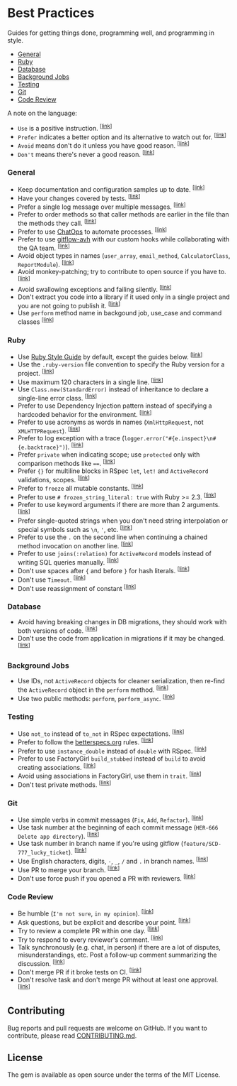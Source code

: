 # Best Practices

Guides for getting things done, programming well, and programming in style.

* [General](#general)
* [Ruby](#ruby)
* [Database](#database)
* [Background Jobs](#background-jobs)
* [Testing](#testing)
* [Git](#git)
* [Code Review](#code-review)

A note on the language:

* <a name="language-use"></a>
  `Use` is a positive instruction.
  <sup>[[link](#language-use)]</sup>
* <a name="language-prefer"></a>
  `Prefer` indicates a better option and its alternative to watch out for.
  <sup>[[link](#language-prefer)]</sup>
* <a name="language-avoid"></a>
  `Avoid` means don't do it unless you have good reason.
  <sup>[[link](#language-avoid)]</sup>
* <a name="language-dont"></a>
  `Don't` means there's never a good reason.
  <sup>[[link](#language-dont)]</sup>

### General

* <a name="general-docs"></a>
  Keep documentation and configuration samples up to date.
  <sup>[[link](#general-docs)]</sup>
* <a name="general-tests"></a>
  Have your changes covered by tests.
  <sup>[[link](#general-tests)]</sup>
* <a name="general-logging"></a>
  Prefer a single log message over multiple messages.
  <sup>[[link](#general-logging)]</sup>
* <a name="general-order-methods"></a>
  Prefer to order methods so that caller methods are earlier in the file than the methods they call.
  <sup>[[link](#general-order-methods)]</sup>
* <a name="general-chatops"></a>
  Prefer to use [ChatOps](https://www.pagerduty.com/blog/what-is-chatops/) to automate processes.
  <sup>[[link](#general-chatops)]</sup>
* <a name="general-gitflow-hooks"></a>
  Prefer to use [gitflow-avh](https://github.com/petervanderdoes/gitflow-avh) with our custom hooks while collaborating with the QA team.
  <sup>[[link](#general-gitflow-hooks)]</sup>
* <a name="general-type-naming"></a>
  Avoid object types in names (`user_array`, `email_method`, `CalculatorClass`, `ReportModule`).
  <sup>[[link](#general-type-naming)]</sup>
* <a name="general-no-monkeys"></a>
  Avoid monkey-patching; try to contribute to open source if you have to.
  <sup>[[link](#general-no-monkeys)]</sup>
* <a name="general-swallowed-exceptions"></a>
  Avoid swallowing exceptions and failing silently.
  <sup>[[link](#general-swallowed-exceptions)]</sup>
* <a name="general-stupid-gems"></a>
  Don't extract you code into a library if it used only in a single project and you are not going to publish it.
  <sup>[[link](#general-stupid-gems)]</sup>
* <a name="general-perform-method"></a>
  Use `perform` method name in backgound job, use_case and command classes
  <sup>[[link](#general-perform-method)]</sup>

### Ruby

* <a name="ruby-style-guide"></a>
  Use [Ruby Style Guide](https://github.com/bbatsov/ruby-style-guide) by default, except the guides below.
  <sup>[[link](#ruby-style-guide)]</sup>
* <a name="ruby-version"></a>
  Use the `.ruby-version` file convention to specify the Ruby version for a project.
  <sup>[[link](#ruby-version)]</sup>
* <a name="ruby-line-size"></a>
  Use maximum 120 characters in a single line.
  <sup>[[link](#ruby-line-size)]</sup>
* <a name="ruby-error-class"></a>
  Use `Class.new(StandardError)` instead of inheritance to declare a single-line error class.
  <sup>[[link](#ruby-error-class)]</sup>
* <a name="ruby-di"></a>
  Prefer to use Dependency Injection pattern instead of specifying a hardcoded behavior for the environment.
  <sup>[[link](#ruby-di)]</sup>
* <a name="ruby-acronyms"></a>
  Prefer to use acronyms as words in names (`XmlHttpRequest`, not `XMLHTTPRequest`).
  <sup>[[link](#ruby-acronyms)]</sup>
* <a name="ruby-exception-logging"></a>
  Prefer to log exception with a trace (`logger.error("#{e.inspect}\n#{e.backtrace}")`).
  <sup>[[link](#ruby-exception-logging)]</sup>
* <a name="ruby-scopes"></a>
  Prefer `private` when indicating scope; use `protected` only with comparison methods like `==`.
  <sup>[[link](#ruby-scopes)]</sup>
* <a name="ruby-bracket-blocks"></a>
  Prefer `{}` for multiline blocks in RSpec `let`, `let!` and `ActiveRecord` validations, scopes.
  <sup>[[link](#ruby-bracket-blocks)]</sup>
* <a name="ruby-freeze"></a>
  Prefer to `freeze` all mutable constants.
  <sup>[[link](#ruby-freeze)]</sup>
* <a name="ruby-frozen-strings"></a>
  Prefer to use `# frozen_string_literal: true` with Ruby >= 2.3.
  <sup>[[link](#ruby-frozen-strings)]</sup>
* <a name="ruby-keyword-args"></a>
  Prefer to use keyword arguments if there are more than 2 arguments.
  <sup>[[link](#ruby-keyword-args)]</sup>
* <a name="ruby-string-quotes"></a>
  Prefer single-quoted strings when you don't need string interpolation or special symbols such as `\n`, `'`, etc.
  <sup>[[link](#ruby-string-quotes)]</sup>
* <a name="ruby-method-chaining"></a>
  Prefer to use the `.` on the second line when continuing a chained method invocation on another line.
  <sup>[[link](#ruby-method-chaining)]</sup>
* <a name="ruby-ar-inner-join"></a>
  Prefer to use `joins(:relation)` for `ActiveRecord` models instead of writing SQL queries manually.
  <sup>[[link](#ruby-ar-inner-join)]</sup>
* <a name="ruby-hash-spaces"></a>
  Don't use spaces after `{` and before `}` for hash literals.
  <sup>[[link](#ruby-hash-spaces)]</sup>
* <a name="ruby-timeout"></a>
  Don't use `Timeout`.
  <sup>[[link](#ruby-timeout)]</sup>
* <a name="ruby-constant-reassignment"></a>
  Don't use reassignment of constant
  <sup>[[link](#ruby-constant-reassignment)]</sup>

### Database

* <a name="db-compatible-migrations"></a>
  Avoid having breaking changes in DB migrations, they should work with both versions of code.
  <sup>[[link](#db-compatible-migrations)]</sup>
* <a name="db-migration-app-code"></a>
  Don't use the code from application in migrations if it may be changed.
  <sup>[[link](#db-migration-app-code)]</sup>

### Background Jobs

* <a name="background-jobs-ids"></a>
  Use IDs, not `ActiveRecord` objects for cleaner serialization, then re-find the `ActiveRecord` object in the `perform` method.
  <sup>[[link](#background-jobs-ids)]</sup>
* <a name="background-jobs-methods"></a>
  Use two public methods: `perform`, `perform_async`.
  <sup>[[link](#background-jobs-methods)]</sup>

### Testing

* <a name="testing-not-to"></a>
  Use `not_to` instead of `to_not` in RSpec expectations.
  <sup>[[link](#testing-not-to)]</sup>
* <a name="testing-betterspecs"></a>
  Prefer to follow the [betterspecs.org](http://betterspecs.org/) rules.
  <sup>[[link](#testing-betterspecs)]</sup>
* <a name="testing-instance-double"></a>
  Prefer to use `instance_double` instead of `double` with RSpec.
  <sup>[[link](#testing-instance-double)]</sup>
* <a name="testing-build-stubbed"></a>
  Prefer to use FactoryGirl `build_stubbed` instead of `build` to avoid creating associations.
  <sup>[[link](#testing-build-stubbed)]</sup>
* <a name="testing-factory-assoc"></a>
  Avoid using associations in FactoryGirl, use them in `trait`.
  <sup>[[link](#testing-factory-assoc)]</sup>
* <a name="testing-private-methods"></a>
  Don't test private methods.
  <sup>[[link](#testing-private-methods)]</sup>

### Git

* <a name="git-message-verbs"></a>
  Use simple verbs in commit messages (`Fix`, `Add`, `Refactor`).
  <sup>[[link](#git-message-verbs)]</sup>
* <a name="git-message-task-number"></a>
  Use task number at the beginning of each commit message (`HER-666 Delete app directory`).
  <sup>[[link](#git-message-task-number)]</sup>
* <a name="git-branch-task-number"></a>
  Use task number in branch name if you're using gitflow (`feature/SCD-777_lucky_ticket`).
  <sup>[[link](#git-branch-task-number)]</sup>
* <a name="git-branch-chars"></a>
  Use English characters, digits, `-`, `_`, `/` and `.` in branch names.
  <sup>[[link](#git-branch-chars)]</sup>
* <a name="git-merge-pr"></a>
  Use PR to merge your branch.
  <sup>[[link](#git-merge-pr)]</sup>
* <a name="git-force-push"></a>
  Don't use force push if you opened a PR with reviewers.
  <sup>[[link](#git-force-push)]</sup>

### Code Review

* <a name="review-humble"></a>
  Be humble (`I'm not sure`, `in my opinion`).
  <sup>[[link](#review-humble)]</sup>
* <a name="review-questions"></a>
  Ask questions, but be explicit and describe your point.
  <sup>[[link](#review-questions)]</sup>
* <a name="review-deadline"></a>
  Try to review a complete PR within one day.
  <sup>[[link](#review-deadline)]</sup>
* <a name="review-reply-comments"></a>
  Try to respond to every reviewer's comment.
  <sup>[[link](#review-reply-comments)]</sup>
* <a name="review-talk"></a>
  Talk synchronously (e.g. chat, in person) if there are a lot of disputes, misunderstandings, etc. Post a follow-up comment summarizing the discussion.
  <sup>[[link](#review-talk)]</sup>
* <a name="review-red-pr"></a>
  Don't merge PR if it broke tests on CI.
  <sup>[[link](#review-red-pr)]</sup>
* <a name="review-approve"></a>
  Don't resolve task and don't merge PR without at least one approval.
  <sup>[[link](#review-approve)]</sup>

## Contributing

Bug reports and pull requests are welcome on GitHub. If you want to contribute, please read [CONTRIBUTING.md](./CONTRIBUTING.md).

## License

The gem is available as open source under the terms of the MIT License.
